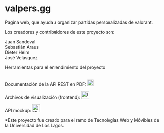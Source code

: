 # valpers.gg 
Pagina web, que ayuda a organizar partidas personalizadas de valorant.

Los creadores y contribuidores de este proyecto son:

Juan Sandoval<br/>
Sebastián Araus<br/>
Dieter Heim<br/>
José Velásquez<br/>

Herramientas para el entendimiento del proyecto<br/><br/>

Documentación de la API REST en PDF: 
<a title="Documentación API REST PDF" href="https://drive.google.com/file/d/1YfqxyKQ3IlEuOzJiJX93Do5-AzdpdYiG/view?usp=sharing"><img src="http://www.ugelcp.gob.pe/assets/img/iconos/icono-pdf.png" alt="Documentación API REST" width="20" height="20"/></a>

Archivos de visualización (frontend):
<a title="Imagenes, bocetos y mockups visuales" href="https://drive.google.com/drive/folders/1_YqJD4KR7wAOTSrf14zK8uLj_ugnZOCb?usp=sharing"><img src="https://upload.wikimedia.org/wikipedia/commons/thumb/a/a1/Icons8_flat_folder.svg/2048px-Icons8_flat_folder.svg.png" alt="Imagenes, bocetos y mockups visuales" width="25" height="25"/></a>

API mockup:
<a title="Clonar proyecto de mockapi" href="https://mockapi.io/clone/6341d50316ffb7e275d8acd8"><img src="http://todochido.weebly.com/uploads/5/9/6/9/59699625/3878084_orig.png" alt="Clonar proyecto de mockapi" width="25" height="25"/></a>

*Este proyecto fue creado para el ramo de Tecnologías Web y Móvibles de la Universidad de Los Lagos.

[1]: https://drive.google.com/file/d/1YfqxyKQ3IlEuOzJiJX93Do5-AzdpdYiG/view?usp=sharing
